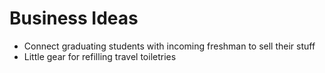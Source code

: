 # Business Ideas
- Connect graduating students with incoming freshman to sell their stuff  
- Little gear for refilling travel toiletries